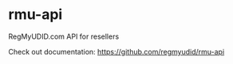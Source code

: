rmu-api
=======

RegMyUDID.com API for resellers

Check out documentation: https://github.com/regmyudid/rmu-api